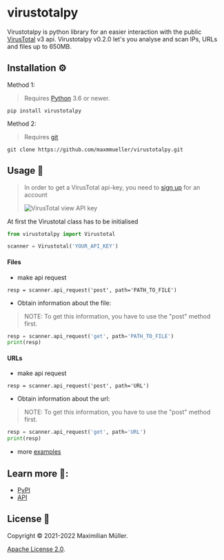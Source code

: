 # virustotalpy
Virustotalpy is python library for an easier interaction with the public [VirusTotal](https://www.virustotal.com/) v3 api. Virustotalpy v0.2.0 let's you analyse and scan IPs, URLs and files up to 650MB.

## Installation ⚙️
Method 1:
> Requires [Python](https://www.python.org/downloads/) 3.6 or newer.
```
pip install virustotalpy
```

Method 2:
> Requires [git](https://git-scm.com/downloads) 
```
git clone https://github.com/maxmmueller/virustotalpy.git
```

## Usage 🚀
>In order to get a VirusTotal api-key, you need to [sign up](https://www.virustotal.com/gui/join-us) for an account
>
> ![VirusTotal view API key](imgs/APIKey.jpeg)


At first the Virustotal class has to be initialised
```python
from virustotalpy import Virustotal

scanner = Virustotal('YOUR_API_KEY')
```
#### Files
- make api request
```
resp = scanner.api_request('post', path='PATH_TO_FILE')
```
- Obtain information about the file:
> NOTE: To get this information, you have to use the "post" method first.

```python
resp = scanner.api_request('get', path='PATH_TO_FILE')
print(resp)
```

#### URLs

- make api request
```
resp = scanner.api_request('post', path='URL')
```
- Obtain information about the url:
> NOTE: To get this information, you have to use the "post" method first.

```python
resp = scanner.api_request('get', path='URL')
print(resp)
```

- more [examples](examples)

## Learn more 🔗:

- [PyPI](https://pypi.org/project/virustotalpy)
- [API](https://developers.virustotal.com/reference/overview)


## License 📃

Copyright © 2021-2022 Maximilian Müller.

[Apache License 2.0](LICENSE).
